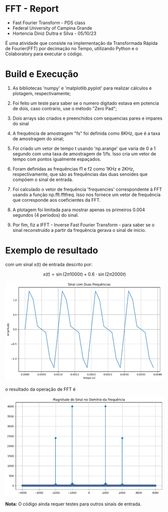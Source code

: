 # FFT - Report
- Fast Fourier Transform - PDS class
- Federal University of Campina Grande
- Hortencia Diniz Dultra e Silva - 05/10/23

É uma atividade que consiste na implementação da Transformada Rápida de Fourier(FFT) por decimação no Tempo, utilizando Python e o Colaboratory para executar o código.

# Build e Execução
1. As bibliotecas 'numpy' e 'matplotlib.pyplot' para realizar cálculos e plotagem, respectivamente;

2. Foi feito um teste para saber se o numero digitado estava em potencia de dois, caso contrario, use o método "Zero Pad";

3. Dois arrays são criados e preenchidos com sequencias pares e impares do sinal

4. A frequência de amostragem "fs" foi definida como 8KHz, que é a taxa de amostragem do sinal;

5. Foi criado um vetor de tempo t usando 'np.arange' que varia de 0 a 1 segundo com uma taxa de amostragem de 1/fs. Isso cria um vetor de tempo com pontos igualmente espaçados.

6. Foram definidas as frequências f1 e f2 como 1KHz e 2KHz, respectivamente, que são as frequências das duas senoides que compõem o sinal de entrada.

7. Foi calculado o vetor de frequência 'frequencies' correspondente à FFT usando a função np.fft.fftfreq. Isso nos fornece um vetor de frequência que corresponde aos coeficientes da FFT.

8. A plotagem foi limitada para mostrar apenas os primeiros 0.004 segundos (4 períodos) do sinal.

9. Por fim, fiz a IFFT - Inverse Fast Fourier Transform - para saber se o sinal reconstruído a partir da frequência gerava o sinal de inicio.

# Exemplo de resultado

com um sinal x(t) de entrada descrito por:

$$x(t) = \sin(2 \pi 1000 t) + 0.6 \cdot \sin(2 \pi 2000 t)$$

![Resultado da FFT do sinal x(t)](./sinal_original_entrada.png "FFT Result")

o resultado da operação de FFT é

![Resultado da FFT do sinal x(t)](./FFT.png "FFT Result")

**Nota:** O código ainda requer testes para outros sinais de entrada.
